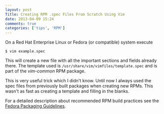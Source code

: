 ```yaml
---
layout: post
Title: Creating RPM .spec Files From Scratch Using Vim
date: 2013-04-09 15:24
comments: true
categories: ['tips', 'RPM']
---
```


On a Red Hat Enterprise Linux or Fedora (or compatible) system execute

    $ vim example.spec

This will create a new file with all the important sections and fields
already there. The template used is `/usr/share/vim/vimfiles/template.spec`
and is part of the *vim-common* RPM package.

This is very useful trick which I didn't know. Until now I always used the spec files
from previously built packages when creating new RPMs. This wasn't as fast as
creating a template and filling in the blanks.

For a detailed description about recommended RPM build practices see
the [Fedora Packaging Guidelines](https://fedoraproject.org/wiki/Packaging:Guidelines).
